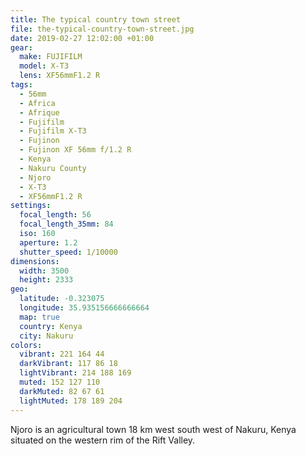 ```yaml
---
title: The typical country town street
file: the-typical-country-town-street.jpg
date: 2019-02-27 12:02:00 +01:00
gear:
  make: FUJIFILM
  model: X-T3
  lens: XF56mmF1.2 R
tags:
  - 56mm
  - Africa
  - Afrique
  - Fujifilm
  - Fujifilm X-T3
  - Fujinon
  - Fujinon XF 56mm f/1.2 R
  - Kenya
  - Nakuru County
  - Njoro
  - X-T3
  - XF56mmF1.2 R
settings:
  focal_length: 56
  focal_length_35mm: 84
  iso: 160
  aperture: 1.2
  shutter_speed: 1/10000
dimensions:
  width: 3500
  height: 2333
geo:
  latitude: -0.323075
  longitude: 35.935156666666664
  map: true
  country: Kenya
  city: Nakuru
colors:
  vibrant: 221 164 44
  darkVibrant: 117 86 18
  lightVibrant: 214 188 169
  muted: 152 127 110
  darkMuted: 82 67 61
  lightMuted: 178 189 204
---
```


Njoro is an agricultural town 18 km west south west of Nakuru, Kenya situated on the western rim of the Rift Valley.
